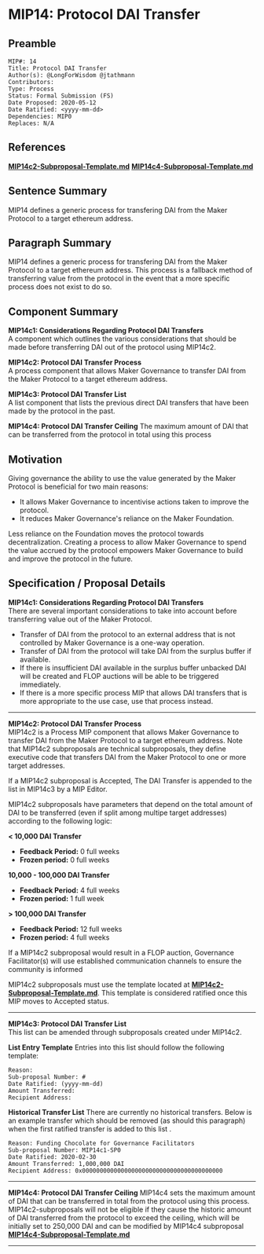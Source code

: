 # MIP14: Protocol DAI Transfer

## Preamble
```
MIP#: 14
Title: Protocol DAI Transfer
Author(s): @LongForWisdom @jtathmann
Contributors: 
Type: Process
Status: Formal Submission (FS)
Date Proposed: 2020-05-12
Date Ratified: <yyyy-mm-dd>
Dependencies: MIP0
Replaces: N/A
```
## References
**[MIP14c2-Subproposal-Template.md](MIP14c2-Subproposal-Template.md)**
**[MIP14c4-Subproposal-Template.md](MIP14c4-Subproposal-Template.md)**

## Sentence Summary

MIP14 defines a generic process for transfering DAI from the Maker Protocol to a target ethereum address.

## Paragraph Summary

MIP14 defines a generic process for transfering DAI from the Maker Protocol to a target ethereum address. This process is a fallback method of transferring value from the protocol in the event that a more specific process does not exist to do so. 

## Component Summary

**MIP14c1: Considerations Regarding Protocol DAI Transfers**  
A component which outlines the various considerations that should be made before transferring DAI out of the protocol using MIP14c2.

**MIP14c2: Protocol DAI Transfer Process**  
A process component that allows Maker Governance to transfer DAI from the Maker Protocol to a target ethereum address.

**MIP14c3: Protocol DAI Transfer List**  
A list component that lists the previous direct DAI transfers that have been made by the protocol in the past.

**MIP14c4: Protocol DAI Transfer Ceiling**
The maximum amount of DAI that can be transferred from the protocol in total using this process


## Motivation

Giving governance the ability to use the value generated by the Maker Protocol is beneficial for two main reasons:
- It allows Maker Governance to incentivise actions taken to improve the protocol.
- It reduces Maker Governance's reliance on the Maker Foundation.

Less reliance on the Foundation moves the protocol towards decentralization. Creating a process to allow Maker Governance to spend the value accrued by the protocol empowers Maker Governance to build and improve the protocol in the future.

## Specification / Proposal Details

**MIP14c1: Considerations Regarding Protocol DAI Transfers**  
There are several important considerations to take into account before transferring value out of the Maker Protocol.
- Transfer of DAI from the protocol to an external address that is not controlled by Maker Governance is a one-way operation.
- Transfer of DAI from the protocol will take DAI from the surplus buffer if available.
- If there is insufficient DAI available in the surplus buffer unbacked DAI will be created and FLOP auctions will be able to be triggered immediately.
- If there is a more specific process MIP that allows DAI transfers that is more appropriate to the use case, use that process instead.

---

**MIP14c2: Protocol DAI Transfer Process**  
MIP14c2 is a Process MIP component that allows Maker Governance to transfer DAI from the Maker Protocol to a target ethereum address. Note that MIP14c2 subproposals are technical subproposals, they define executive code that transfers DAI from the Maker Protocol to one or more target addresses.

If a MIP14c2 subproposal is Accepted, The DAI Transfer is appended to the list in MIP14c3 by a MIP Editor.

MIP14c2 subproposals have parameters that depend on the total amount of DAI to be transferred (even if split among multipe target addresses) according to the following logic:

**< 10,000 DAI Transfer**
- **Feedback Period:** 0 full weeks
- **Frozen period:** 0 full weeks

**10,000 - 100,000 DAI Transfer**
- **Feedback Period:** 4 full weeks
- **Frozen period:** 1 full week

**> 100,000 DAI Transfer**
- **Feedback Period:** 12 full weeks
- **Frozen period:** 4 full weeks

If a MIP14c2 subproposal would result in a FLOP auction, Governance Facilitator(s) will use established communication channels to ensure the community is informed

MIP14c2 subproposals must use the template located at **[MIP14c2-Subproposal-Template.md](MIP14c2-Subproposal-Template.md)**. This template is considered ratified once this MIP moves to Accepted status.

---

**MIP14c3: Protocol DAI Transfer List**  
This list can be amended through subproposals created under MIP14c2.

**List Entry Template**
Entries into this list should follow the following template:
```
Reason:
Sub-proposal Number: #
Date Ratified: (yyyy-mm-dd)
Amount Transferred:
Recipient Address:
```

**Historical Transfer List**
There are currently no historical transfers. Below is an example transfer which should be removed (as should this paragraph) when the first ratified transfer is added to this list .
```
Reason: Funding Chocolate for Governance Facilitators
Sub-proposal Number: MIP14c1-SP0
Date Ratified: 2020-02-30
Amount Transferred: 1,000,000 DAI
Recipient Address: 0x0000000000000000000000000000000000000000
```

---

**MIP14c4: Protocol DAI Transfer Ceiling** 
MIP14c4 sets the maximum amount of DAI that can be transferred in total from the protocol using this process.  MIP14c2-subproposals will not be eligible if they cause the historic amount of DAI transferred from the protocol to exceed the ceiling, which will be initially set to 250,000 DAI and can be modified by MIP14c4 subproposal **[MIP14c4-Subproposal-Template.md](MIP14c4-Subproposal-Template.md)**

---
